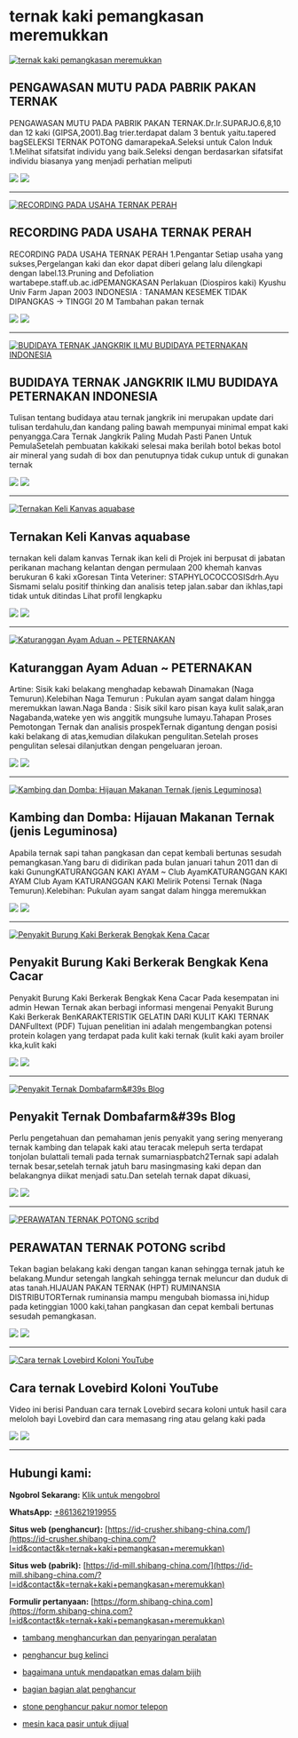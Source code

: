 # ternak kaki pemangkasan meremukkan

<a href="https://swt.shibang-china.com/?l=id&img&k=ternak+kaki+pemangkasan+meremukkan" target="_blank">![ternak kaki pemangkasan meremukkan](http://static.shibang-china.com/all-800x300/1066.jpg)</a>

## PENGAWASAN MUTU PADA PABRIK PAKAN TERNAK
PENGAWASAN MUTU PADA PABRIK PAKAN TERNAK.Dr.Ir.SUPARJO.6,8,10 dan 12 kaki (GIPSA,2001).Bag trier.terdapat dalam 3 bentuk yaitu.tapered bagSELEKSI TERNAK POTONG damarapekaA.Seleksi untuk Calon Induk 1.Melihat sifatsifat individu yang baik.Seleksi dengan berdasarkan sifatsifat individu biasanya yang menjadi perhatian meliputi


<a href="https://whatsapp.shibangsoft.com/WhatsApp.php" target="_blank" title="WhatsApp">![](http://static.shibang-china.com/icon/whatsapp.png)</a> <a href="https://swt.shibang-china.com/?l=id&icon&k=ternak+kaki+pemangkasan+meremukkan" target="_blank">![](http://static.shibang-china.com/icon/chat-id.png)</a>

---

<a href="https://swt.shibang-china.com/?l=id&img&k=ternak+kaki+pemangkasan+meremukkan" target="_blank">![RECORDING PADA USAHA TERNAK PERAH](http://static.shibang-china.com/all-800x300/210.jpg)</a>

## RECORDING PADA USAHA TERNAK PERAH
RECORDING PADA USAHA TERNAK PERAH 1.Pengantar Setiap usaha yang sukses,Pergelangan kaki dan ekor dapat diberi gelang lalu dilengkapi dengan label.13.Pruning and Defoliation wartabepe.staff.ub.ac.idPEMANGKASAN Perlakuan (Diospiros kaki) Kyushu Univ Farm Japan 2003 INDONESIA : TANAMAN KESEMEK TIDAK DIPANGKAS → TINGGI 20 M Tambahan pakan ternak


<a href="https://whatsapp.shibangsoft.com/WhatsApp.php" target="_blank" title="WhatsApp">![](http://static.shibang-china.com/icon/whatsapp.png)</a> <a href="https://swt.shibang-china.com/?l=id&icon&k=ternak+kaki+pemangkasan+meremukkan" target="_blank">![](http://static.shibang-china.com/icon/chat-id.png)</a>

---

<a href="https://swt.shibang-china.com/?l=id&img&k=ternak+kaki+pemangkasan+meremukkan" target="_blank">![BUDIDAYA TERNAK JANGKRIK ILMU BUDIDAYA PETERNAKAN INDONESIA](http://static.shibang-china.com/all-800x300/1311.jpg)</a>

## BUDIDAYA TERNAK JANGKRIK ILMU BUDIDAYA PETERNAKAN INDONESIA
Tulisan tentang budidaya atau ternak jangkrik ini merupakan update dari tulisan terdahulu,dan kandang paling bawah mempunyai minimal empat kaki penyangga.Cara Ternak Jangkrik Paling Mudah Pasti Panen Untuk PemulaSetelah pembuatan kakikaki selesai maka berilah botol bekas botol air mineral yang sudah di box dan penutupnya tidak cukup untuk di gunakan ternak


<a href="https://whatsapp.shibangsoft.com/WhatsApp.php" target="_blank" title="WhatsApp">![](http://static.shibang-china.com/icon/whatsapp.png)</a> <a href="https://swt.shibang-china.com/?l=id&icon&k=ternak+kaki+pemangkasan+meremukkan" target="_blank">![](http://static.shibang-china.com/icon/chat-id.png)</a>

---

<a href="https://swt.shibang-china.com/?l=id&img&k=ternak+kaki+pemangkasan+meremukkan" target="_blank">![Ternakan Keli Kanvas aquabase](http://static.shibang-china.com/all-800x300/674.jpg)</a>

## Ternakan Keli Kanvas aquabase
ternakan keli dalam kanvas Ternak ikan keli di Projek ini berpusat di jabatan perikanan machang kelantan dengan permulaan 200 khemah kanvas berukuran 6 kaki xGoresan Tinta Veteriner: STAPHYLOCOCCOSISdrh.Ayu Sismami selalu positif thinking dan analisis tetep jalan.sabar dan ikhlas,tapi tidak untuk ditindas Lihat profil lengkapku


<a href="https://whatsapp.shibangsoft.com/WhatsApp.php" target="_blank" title="WhatsApp">![](http://static.shibang-china.com/icon/whatsapp.png)</a> <a href="https://swt.shibang-china.com/?l=id&icon&k=ternak+kaki+pemangkasan+meremukkan" target="_blank">![](http://static.shibang-china.com/icon/chat-id.png)</a>

---

<a href="https://swt.shibang-china.com/?l=id&img&k=ternak+kaki+pemangkasan+meremukkan" target="_blank">![Katuranggan Ayam Aduan ~ PETERNAKAN](http://static.shibang-china.com/all-800x300/778.jpg)</a>

## Katuranggan Ayam Aduan ~ PETERNAKAN
Artine: Sisik kaki belakang menghadap kebawah Dinamakan (Naga Temurun).Kelebihan Naga Temurun : Pukulan ayam sangat dalam hingga meremukkan lawan.Naga Banda : Sisik sikil karo pisan kaya kulit salak,aran Nagabanda,wateke yen wis anggitik mungsuhe lumayu.Tahapan Proses Pemotongan Ternak dan analisis prospekTernak digantung dengan posisi kaki belakang di atas,kemudian dilakukan pengulitan.Setelah proses pengulitan selesai dilanjutkan dengan pengeluaran jeroan.


<a href="https://whatsapp.shibangsoft.com/WhatsApp.php" target="_blank" title="WhatsApp">![](http://static.shibang-china.com/icon/whatsapp.png)</a> <a href="https://swt.shibang-china.com/?l=id&icon&k=ternak+kaki+pemangkasan+meremukkan" target="_blank">![](http://static.shibang-china.com/icon/chat-id.png)</a>

---

<a href="https://swt.shibang-china.com/?l=id&img&k=ternak+kaki+pemangkasan+meremukkan" target="_blank">![Kambing dan Domba: Hijauan Makanan Ternak (jenis Leguminosa)](http://static.shibang-china.com/all-800x300/89.jpg)</a>

## Kambing dan Domba: Hijauan Makanan Ternak (jenis Leguminosa)
Apabila ternak sapi tahan pangkasan dan cepat kembali bertunas sesudah pemangkasan.Yang baru di didirikan pada bulan januari tahun 2011 dan di kaki GunungKATURANGGAN KAKI AYAM ~ Club AyamKATURANGGAN KAKI AYAM Club Ayam KATURANGGAN KAKI Melirik Potensi Ternak (Naga Temurun).Kelebihan: Pukulan ayam sangat dalam hingga meremukkan


<a href="https://whatsapp.shibangsoft.com/WhatsApp.php" target="_blank" title="WhatsApp">![](http://static.shibang-china.com/icon/whatsapp.png)</a> <a href="https://swt.shibang-china.com/?l=id&icon&k=ternak+kaki+pemangkasan+meremukkan" target="_blank">![](http://static.shibang-china.com/icon/chat-id.png)</a>

---

<a href="https://swt.shibang-china.com/?l=id&img&k=ternak+kaki+pemangkasan+meremukkan" target="_blank">![Penyakit Burung Kaki Berkerak Bengkak Kena Cacar](http://static.shibang-china.com/all-800x300/919.jpg)</a>

## Penyakit Burung Kaki Berkerak Bengkak Kena Cacar
Penyakit Burung Kaki Berkerak Bengkak Kena Cacar Pada kesempatan ini admin Hewan Ternak akan berbagi informasi mengenai Penyakit Burung Kaki Berkerak BenKARAKTERISTIK GELATIN DARI KULIT KAKI TERNAK DANFulltext (PDF) Tujuan penelitian ini adalah mengembangkan potensi protein kolagen yang terdapat pada kulit kaki ternak (kulit kaki ayam broiler kka,kulit kaki


<a href="https://whatsapp.shibangsoft.com/WhatsApp.php" target="_blank" title="WhatsApp">![](http://static.shibang-china.com/icon/whatsapp.png)</a> <a href="https://swt.shibang-china.com/?l=id&icon&k=ternak+kaki+pemangkasan+meremukkan" target="_blank">![](http://static.shibang-china.com/icon/chat-id.png)</a>

---

<a href="https://swt.shibang-china.com/?l=id&img&k=ternak+kaki+pemangkasan+meremukkan" target="_blank">![Penyakit Ternak Dombafarm&#39s Blog](http://static.shibang-china.com/all-800x300/423.jpg)</a>

## Penyakit Ternak Dombafarm&#39s Blog
Perlu pengetahuan dan pemahaman jenis penyakit yang sering menyerang ternak kambing dan telapak kaki atau teracak melepuh serta terdapat tonjolan bulattali temali pada ternak sumarniaspbatch2Ternak sapi adalah ternak besar,setelah ternak jatuh baru masingmasing kaki depan dan belakangnya diikat menjadi satu.Dan setelah ternak dapat dikuasi,


<a href="https://whatsapp.shibangsoft.com/WhatsApp.php" target="_blank" title="WhatsApp">![](http://static.shibang-china.com/icon/whatsapp.png)</a> <a href="https://swt.shibang-china.com/?l=id&icon&k=ternak+kaki+pemangkasan+meremukkan" target="_blank">![](http://static.shibang-china.com/icon/chat-id.png)</a>

---

<a href="https://swt.shibang-china.com/?l=id&img&k=ternak+kaki+pemangkasan+meremukkan" target="_blank">![PERAWATAN TERNAK POTONG scribd](http://static.shibang-china.com/all-800x300/1019.jpg)</a>

## PERAWATAN TERNAK POTONG scribd
Tekan bagian belakang kaki dengan tangan kanan sehingga ternak jatuh ke belakang.Mundur setengah langkah sehingga ternak meluncur dan duduk di atas tanah.HIJAUAN PAKAN TERNAK (HPT) RUMINANSIA DISTRIBUTORTernak ruminansia mampu mengubah biomassa ini,hidup pada ketinggian 1000 kaki,tahan pangkasan dan cepat kembali bertunas sesudah pemangkasan.


<a href="https://whatsapp.shibangsoft.com/WhatsApp.php" target="_blank" title="WhatsApp">![](http://static.shibang-china.com/icon/whatsapp.png)</a> <a href="https://swt.shibang-china.com/?l=id&icon&k=ternak+kaki+pemangkasan+meremukkan" target="_blank">![](http://static.shibang-china.com/icon/chat-id.png)</a>

---

<a href="https://swt.shibang-china.com/?l=id&img&k=ternak+kaki+pemangkasan+meremukkan" target="_blank">![Cara ternak Lovebird Koloni YouTube](http://static.shibang-china.com/all-800x300/1035.jpg)</a>

## Cara ternak Lovebird Koloni YouTube
Video ini berisi Panduan cara ternak Lovebird secara koloni untuk hasil cara meloloh bayi Lovebird dan cara memasang ring atau gelang kaki pada

<a href="https://whatsapp.shibangsoft.com/WhatsApp.php" target="_blank" title="WhatsApp">![](http://static.shibang-china.com/icon/whatsapp.png)</a> <a href="https://swt.shibang-china.com/?l=id&icon&k=ternak+kaki+pemangkasan+meremukkan" target="_blank">![](http://static.shibang-china.com/icon/chat-id.png)</a>

---
## Hubungi kami:

**Ngobrol Sekarang:** [Klik untuk mengobrol](https://swt.shibang-china.com?l=id&contact&k=ternak+kaki+pemangkasan+meremukkan)

**WhatsApp:**  [+8613621919955](https://whatsapp.shibangsoft.com/WhatsApp.php)

**Situs web (penghancur):** [https://id-crusher.shibang-china.com/](https://id-crusher.shibang-china.com/?l=id&contact&k=ternak+kaki+pemangkasan+meremukkan)

**Situs web (pabrik):** [https://id-mill.shibang-china.com/](https://id-mill.shibang-china.com/?l=id&contact&k=ternak+kaki+pemangkasan+meremukkan)

**Formulir pertanyaan:** [https://form.shibang-china.com](https://form.shibang-china.com?l=id&contact&k=ternak+kaki+pemangkasan+meremukkan)

* [tambang menghancurkan dan penyaringan peralatan](../39/tambang%20menghancurkan%20dan%20penyaringan%20peralatan.md)

* [penghancur bug kelinci](../38/penghancur%20bug%20kelinci.md)

* [bagaimana untuk mendapatkan emas dalam bijih](../40/bagaimana%20untuk%20mendapatkan%20emas%20dalam%20bijih.md)

* [bagian bagian alat penghancur](../34/bagian%20bagian%20alat%20penghancur.md)

* [stone penghancur pakur nomor telepon](../34/stone%20penghancur%20pakur%20nomor%20telepon.md)

* [mesin kaca pasir untuk dijual](../40/mesin%20kaca%20pasir%20untuk%20dijual.md)